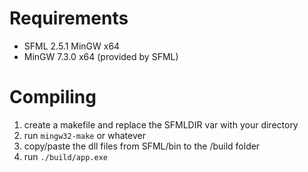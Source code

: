 # Requirements
- SFML 2.5.1 MinGW x64
- MinGW 7.3.0 x64 (provided by SFML)

# Compiling
1. create a makefile and replace the SFMLDIR var with your directory
2. run `mingw32-make` or whatever
3. copy/paste the dll files from SFML/bin to the /build folder
4. run `./build/app.exe`